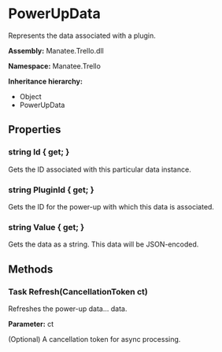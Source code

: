 # PowerUpData

Represents the data associated with a plugin.

**Assembly:** Manatee.Trello.dll

**Namespace:** Manatee.Trello

**Inheritance hierarchy:**

- Object
- PowerUpData

## Properties

### string Id { get; }

Gets the ID associated with this particular data instance.

### string PluginId { get; }

Gets the ID for the power-up with which this data is associated.

### string Value { get; }

Gets the data as a string. This data will be JSON-encoded.

## Methods

### Task Refresh(CancellationToken ct)

Refreshes the power-up data... data.

**Parameter:** ct

(Optional) A cancellation token for async processing.

